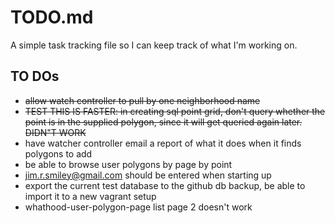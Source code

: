 # TODO.md

A simple task tracking file so I can keep track of what I'm working on.

## TO DOs
* ~~allow watch controller to pull by one neighborhood name~~
* ~~TEST THIS IS FASTER: in creating sql point grid, don't query whether the point is in the supplied polygon, since it will get queried again later. DIDN"T WORK~~
* have watcher controller email a report of what it does when it finds polygons to add
* be able to browse user polygons by page by point
* jim.r.smiley@gmail.com should be entered when starting up
* export the current test database to the github db backup, be able to import it to a new vagrant setup
* whathood-user-polygon-page list page 2 doesn't work
